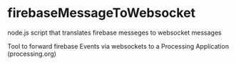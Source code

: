 # firebaseMessageToWebsocket
node.js script that translates firebase messeges to websocket messages

Tool to forward firebase Events via websockets to a Processing Application (processing.org)
